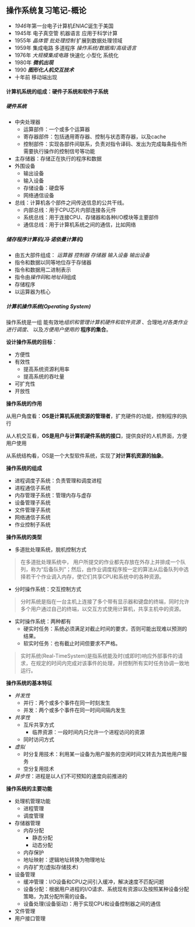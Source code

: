 ## 操作系统复习笔记-概论

*  *1946*年第一台电子计算机*ENIAC*诞生于美国
*  1945年 电子真空管 机器语言 应用于科学计算
*  1955年 *晶体管* *批处理控制*  扩展到数据处理领域
*  1959年 集成电路 多道程序 *操作系统/数据库/高级语言*
*  1976年 *大规模集成电路* 快速化 小型化 系统化 
*  1980年 ***微机出现***
*  1990 ***图形化人机交互技术***
*  十年前 移动端出现

#### 计算机系统的组成：硬件子系统和软件子系统

##### 硬件系统

* 中央处理器
  * 运算部件：一个或多个运算器
  * 寄存器部件：包括通用寄存器、控制与状态寄存器，以及cache
  * 控制部件：实现各部件间联系，负责对指令译码、发出为完成每条指令所需要执行操作的控制信号等功能
* 主存储器：存储正在执行的程序和数据
* 外围设备
  * 输出设备
  * 输入设备
  * 存储设备：硬盘等
  * 网络通信设备
* 总线：计算机各个部件之间传送信息的公共干线。
  * 内部总线：用于CPU芯片内部连接各元件
  * 系统总线：用于连接CPU、存储器和各种I/O模块等主要部件
  * 通信总线：用于计算机系统之间的通信，比如网络

##### 储存程序计算机(冯·诺依曼计算机)

* 由五大部件组成： *运算器*  *控制器*  *存储器*  *输入设备*  *输出设备*
* 指令和数据以同等地位存于存储器
* 指令和数据用二进制表示
* 指令由*操作码*和*地址码*组成
* 存储程序
* 以运算器为核心

##### 计算机操作系统(Operating System)

操作系统是一组 能有效地*组织和管理计算机硬件和软件资源* 、合理地*对各类作业进行调度*、 以及*方便用户使用的* **程序的集合**。

**设计操作系统的目标**：

* 方便性
* 有效性
  * 提高系统资源利用率
  * 提高系统的吞吐量
* 可扩充性
* 开放性

**操作系统的作用**

 从用户角度看：**OS是计算机系统资源的管理者**，扩充硬件的功能，控制程序的执行

从人机交互看，**OS是用户与计算机硬件系统的接口**，提供良好的人机界面，方便用户使用

从系统结构看，OS是一个大型软件系统，实现了**对计算机资源的抽象**。

**操作系统的组成**

* 进程调度子系统：负责管理和调度进程
* 进程通信子系统
* 内存管理子系统：管理内存与虚存
* 设备管理子系统
* 文件管理子系统
* 网络通信子系统
* 作业控制子系统

**操作系统的类型**

* 多道批处理系统，脱机控制方式

> 在多道批处理系统中， 用户所提交的作业都先存放在外存上并排成一个队列，称为“后备队列”；然后，由作业调度程序按一定的算法从后备队列中选择若干个作业调入内存，使它们共享CPU和系统中的各种资源。

* 分时操作系统：交互控制方式

> 分时系统是指在一台主机上连接了多个带有显示器和键盘的终端，同时允许多个用户通过自己的终端，以交互方式使用计算机，共享主机中的资源。

* 实时操作系统：两种都有
  * 硬实时任务：系统必须满足对截止时间的要求，否则可能出现难以预测的结果。
  * 软实时任务：也有截止时间但要求不严格。

>实时系统(Real-TimeSystem)是指系统能及时(或即时)响应外部事件的请求，在规定的时间内完成对该事件的处理，并控制所有实时任务协调一致地运行。

**操作系统的基本特征**

* *并发性* 
  * 并行：两个或多个事件在同一时刻发生
  * 并发：两个或多个事件在同一时间间隔内发生
* *共享性*
  * 互斥共享方式
    * 临界资源：一段时间内只允许一个进程访问的资源
  * 同时访问方式
* *虚拟*
  * 时分复用技术：利用某一设备为用户服务的空闲时间又转去为其他用户服务
  * 空分复用技术
* *异步性*：进程是以人们不可预知的速度向前推进的

**操作系统的主要功能**

* 处理机管理功能
  * 进程管理
  * 调度管理
* 存储器管理
  * 内存分配
    * 静态分配
    * 动态分配
  * 内存保护
  * 地址映射：逻辑地址转换为物理地址
  * 内存扩充(虚拟存储技术)
* 设备管理
  * 缓冲管理：I/O设备和CPU之间引入缓冲，解决速度不匹配问题
  * 设备分配：根据用户进程的I/O请求、系统现有资源以及按照某种设备分配策略，为其分配所需的设备。
  * 设备处理(设备驱动)：用于实现CPU和设备控制器之间的通信
* 文件管理
* 用户接口管理

